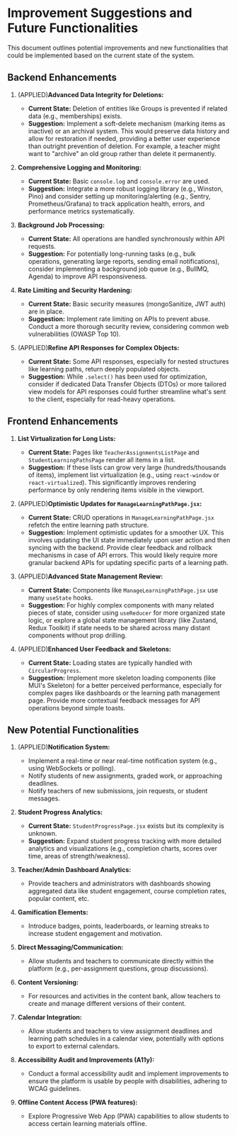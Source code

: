 # Improvement Suggestions and Future Functionalities

This document outlines potential improvements and new functionalities that could be implemented based on the current state of the system.

## Backend Enhancements

1.  (APPLIED)**Advanced Data Integrity for Deletions:**
    *   **Current State:** Deletion of entities like Groups is prevented if related data (e.g., memberships) exists.
    *   **Suggestion:** Implement a soft-delete mechanism (marking items as inactive) or an archival system. This would preserve data history and allow for restoration if needed, providing a better user experience than outright prevention of deletion. For example, a teacher might want to "archive" an old group rather than delete it permanently.

2.  **Comprehensive Logging and Monitoring:**
    *   **Current State:** Basic `console.log` and `console.error` are used.
    *   **Suggestion:** Integrate a more robust logging library (e.g., Winston, Pino) and consider setting up monitoring/alerting (e.g., Sentry, Prometheus/Grafana) to track application health, errors, and performance metrics systematically.

3.  **Background Job Processing:**
    *   **Current State:** All operations are handled synchronously within API requests.
    *   **Suggestion:** For potentially long-running tasks (e.g., bulk operations, generating large reports, sending email notifications), consider implementing a background job queue (e.g., BullMQ, Agenda) to improve API responsiveness.

4.  **Rate Limiting and Security Hardening:**
    *   **Current State:** Basic security measures (mongoSanitize, JWT auth) are in place.
    *   **Suggestion:** Implement rate limiting on APIs to prevent abuse. Conduct a more thorough security review, considering common web vulnerabilities (OWASP Top 10).

5.  (APPLIED)**Refine API Responses for Complex Objects:**
    *   **Current State:** Some API responses, especially for nested structures like learning paths, return deeply populated objects.
    *   **Suggestion:** While `.select()` has been used for optimization, consider if dedicated Data Transfer Objects (DTOs) or more tailored view models for API responses could further streamline what's sent to the client, especially for read-heavy operations.

## Frontend Enhancements

1.  **List Virtualization for Long Lists:**
    *   **Current State:** Pages like `TeacherAssignmentsListPage` and `StudentLearningPathsPage` render all items in a list.
    *   **Suggestion:** If these lists can grow very large (hundreds/thousands of items), implement list virtualization (e.g., using `react-window` or `react-virtualized`). This significantly improves rendering performance by only rendering items visible in the viewport.

2.  (APPLIED)**Optimistic Updates for `ManageLearningPathPage.jsx`:**
    *   **Current State:** CRUD operations in `ManageLearningPathPage.jsx` refetch the entire learning path structure.
    *   **Suggestion:** Implement optimistic updates for a smoother UX. This involves updating the UI state immediately upon user action and then syncing with the backend. Provide clear feedback and rollback mechanisms in case of API errors. This would likely require more granular backend APIs for updating specific parts of a learning path.

3.  (APPLIED)**Advanced State Management Review:**
    *   **Current State:** Components like `ManageLearningPathPage.jsx` use many `useState` hooks.
    *   **Suggestion:** For highly complex components with many related pieces of state, consider using `useReducer` for more organized state logic, or explore a global state management library (like Zustand, Redux Toolkit) if state needs to be shared across many distant components without prop drilling.

4.  (APPLIED)**Enhanced User Feedback and Skeletons:**
    *   **Current State:** Loading states are typically handled with `CircularProgress`.
    *   **Suggestion:** Implement more skeleton loading components (like MUI's Skeleton) for a better perceived performance, especially for complex pages like dashboards or the learning path management page. Provide more contextual feedback messages for API operations beyond simple toasts.

## New Potential Functionalities

1.  (APPLIED)**Notification System:**
    *   Implement a real-time or near real-time notification system (e.g., using WebSockets or polling).
    *   Notify students of new assignments, graded work, or approaching deadlines.
    *   Notify teachers of new submissions, join requests, or student messages.

2.  **Student Progress Analytics:**
    *   **Current State:** `StudentProgressPage.jsx` exists but its complexity is unknown.
    *   **Suggestion:** Expand student progress tracking with more detailed analytics and visualizations (e.g., completion charts, scores over time, areas of strength/weakness).

3.  **Teacher/Admin Dashboard Analytics:**
    *   Provide teachers and administrators with dashboards showing aggregated data like student engagement, course completion rates, popular content, etc.

4.  **Gamification Elements:**
    *   Introduce badges, points, leaderboards, or learning streaks to increase student engagement and motivation.

5.  **Direct Messaging/Communication:**
    *   Allow students and teachers to communicate directly within the platform (e.g., per-assignment questions, group discussions).

6.  **Content Versioning:**
    *   For resources and activities in the content bank, allow teachers to create and manage different versions of their content.

7.  **Calendar Integration:**
    *   Allow students and teachers to view assignment deadlines and learning path schedules in a calendar view, potentially with options to export to external calendars.

8.  **Accessibility Audit and Improvements (A11y):**
    *   Conduct a formal accessibility audit and implement improvements to ensure the platform is usable by people with disabilities, adhering to WCAG guidelines.

9.  **Offline Content Access (PWA features):**
    *   Explore Progressive Web App (PWA) capabilities to allow students to access certain learning materials offline.
